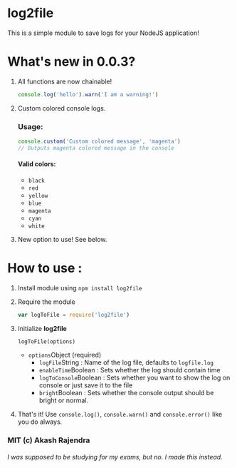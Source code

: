 # log2file
This is a simple module to save logs for your NodeJS application!

# What's new in 0.0.3?
1. All functions are now chainable!
   ```js
   console.log('hello').warn('I am a warning!')
   ```
2. Custom colored console logs.
    ### Usage:
    ```js
    console.custom('Custom colored message', 'magenta')
    // Outputs magenta colored message in the console
    ```
    #### Valid colors:
    - `black`
    - `red`
    - `yellow`
    - `blue`
    - `magenta`
    - `cyan`
    - `white`
    
3. New option to use! See below.

# How to use :
1. Install module using `npm install log2file`
2. Require the module
    ```js
    var logToFile = require('log2file')
    ```
3. Initialize **log2file**

    `logToFile(options)`
    - `options`Object (required)
        - `logFile`String : Name of the log file, defaults to `logfile.log`
        - `enableTime`Boolean : Sets whether the log should contain time
        - `logToConsole`Boolean : Sets whether you want to show the log on console or just save it to the file
        - `bright`Boolean : Sets whether the console output should be bright or normal.
4. That's it! Use `console.log()`, `console.warn()` and `console.error()` like you do always.

### MIT (c) Akash Rajendra
###### I was supposed to be studying for my exams, but no. I made this instead.
